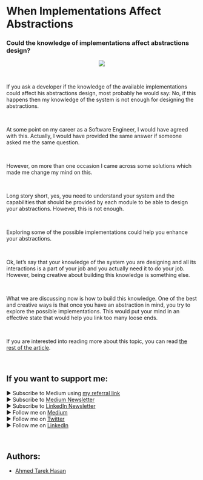 <link rel="canonical" href="https://www.developmentsimplyput.com/post/when-implementations-affect-abstractions" />

# When Implementations Affect Abstractions
### Could the knowledge of implementations affect abstractions design?

<p align="center">
  <img src="https://static.wixstatic.com/media/488a99_f0c108700b0f47389fbf1b0379913d3c~mv2.png">
</p>

<br/>

<p>
If you ask a developer if the knowledge of the available implementations could affect his abstractions design, most probably he would say: No, if this happens then my knowledge of the system is not enough for designing the abstractions.
</p>

<br/>

<p>
At some point on my career as a Software Engineer, I would have agreed with this. Actually, I would have provided the same answer if someone asked me the same question.
</p>

<br/>

<p>
However, on more than one occasion I came across some solutions which made me change my mind on this.
</p>

<br/>

<p>
Long story short, yes, you need to understand your system and the capabilities that should be provided by each module to be able to design your abstractions. However, this is not enough.
</p>

<br/>

<p>
Exploring some of the possible implementations could help you enhance your abstractions.
</p>

<br/>

<p>
Ok, let’s say that your knowledge of the system you are designing and all its interactions is a part of your job and you actually need it to do your job. However, being creative about building this knowledge is something else.
</p>

<br/>

<p>
What we are discussing now is how to build this knowledge. One of the best and creative ways is that once you have an abstraction in mind, you try to explore the possible implementations. This would put your mind in an effective state that would help you link too many loose ends.
</p>

<br/>

If you are interested into reading more about this topic, you can read [the rest of the article][Article]. 

<br/>

## If you want to support me:
▶ Subscribe to Medium using [my referral link][Membership]<br/>
▶ Subscribe to [Medium Newsletter][Subscribe]<br/>
▶ Subscribe to [LinkedIn Newsletter][Newsletter]<br/>
▶ Follow me on [Medium][Blog]<br/>
▶ Follow me on [Twitter][Twitter]<br/>
▶ Follow me on [LinkedIn][LinkedIn]

<br/>

## Authors:
* [Ahmed Tarek Hasan]


[Ahmed Tarek Hasan]: https://medium.com/@eng_ahmed.tarek
[Blog]: https://medium.com/@eng_ahmed.tarek
[Membership]: https://medium.com/@eng_ahmed.tarek/membership
[Subscribe]: https://medium.com/subscribe/@eng_ahmed.tarek
[Twitter]: https://twitter.com/AhmedTarekHasa1
[LinkedIn]: https://www.linkedin.com/in/atarekhasan/
[Friend Links]: https://www.linkedin.com/feed/update/urn:li:activity:6866082670108143616/
[Newsletter]: https://www.linkedin.com/newsletters/development-simply-put-6866647119655247872/
[Article]: https://www.developmentsimplyput.com/post/when-implementations-affect-abstractions
